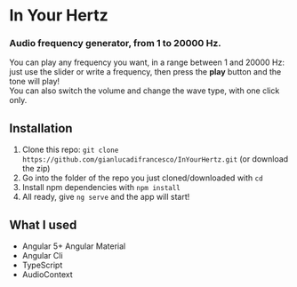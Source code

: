 # In Your Hertz
### Audio frequency generator, from 1 to 20000 Hz.

You can play any frequency you want, in a range between 1 and 20000 Hz: just use the slider or write a frequency, then press the **play** button and the tone will play!  
You can also switch the volume and change the wave type, with one click only.

## Installation
1. Clone this repo: `git clone https://github.com/gianlucadifrancesco/InYourHertz.git` (or download the zip)
2. Go into the folder of the repo you just cloned/downloaded with `cd`
3. Install npm dependencies with `npm install`
5. All ready, give `ng serve` and the app will start!

## What I used
+ Angular 5+ Angular Material
+ Angular Cli
+ TypeScript
+ AudioContext